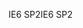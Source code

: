 <span data-ttu-id="524da-101">IE6 SP2</span><span class="sxs-lookup"><span data-stu-id="524da-101">IE6 SP2</span></span>